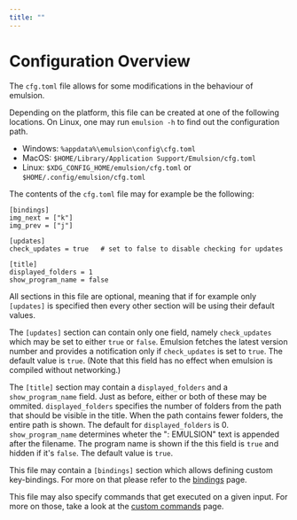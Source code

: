 ```yaml
---
title: ""
---
```


# Configuration Overview

The `cfg.toml` file allows for some modifications in the behaviour of emulsion. 

Depending on the platform, this file can be created at one of the following locations. On Linux, one may run `emulsion -h` to find out the configuration path.

- Windows: `%appdata%\emulsion\config\cfg.toml`
- MacOS: `$HOME/Library/Application Support/Emulsion/cfg.toml`
- Linux: `$XDG_CONFIG_HOME/emulsion/cfg.toml` or `$HOME/.config/emulsion/cfg.toml`

The contents of the `cfg.toml` file may for example be the following:

```
[bindings]
img_next = ["k"]
img_prev = ["j"]

[updates]
check_updates = true   # set to false to disable checking for updates

[title]
displayed_folders = 1
show_program_name = false
```

All sections in this file are optional, meaning that if for example only `[updates]` is specified then every other section will be using their default values.

The `[updates]` section can contain only one field, namely `check_updates` which may be set to either `true` or `false`.
Emulsion fetches the latest version number and provides a notification only if `check_updates` is set to `true`.
The default value is `true`. (Note that this field has no effect when emulsion is compiled without networking.)

The `[title]` section may contain a `displayed_folders` and a `show_program_name` field. Just as before, either or both of these may be ommited. `displayed_folders` specifies the number of folders from the path that should be visible in the title. When the path contains fewer folders, the entire path is shown. The default for `displayed_folders` is 0. `show_program_name` determines wheter the ": EMULSION" text is appended after the filename. The program name is shown if the this field is `true` and hidden if it's `false`. The default value is `true`.

This file may contain a `[bindings]` section which allows defining custom key-bindings.
For more on that please refer to the [bindings](bindings.html) page.

This file may also specify commands that get executed on a given input. For more on those, take a look at the [custom commands](custom-commands.html) page.
